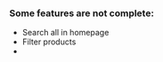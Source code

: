 <h3 class="" style="">Some features are not complete:</h3>
<ul>
    <li>Search all in homepage</li>
    <li>Filter products</li>
    <li></li>
</ul>
